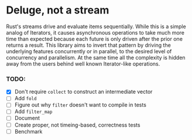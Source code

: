 # Deluge, not a stream

Rust's streams drive and evaluate items sequentially.
While this is a simple analog of Iterators, it causes asynchronous operations to take much more time than expected because each future is only driven after the prior one returns a result.
This library aims to invert that pattern by driving the underlying features concurrently or in parallel, to the desired level of concurrency and parallelism.
At the same time all the complexity is hidden away from the users behind well known Iterator-like operations.


### TODO:

- [x] Don't require `collect` to construct an intermediate vector
- [ ] Add `fold`
- [ ] Figure out why `filter` doesn't want to compile in tests
- [ ] Add `filter_map`
- [ ] Document
- [ ] Create proper, not timeing-based, correctness tests
- [ ] Benchmark